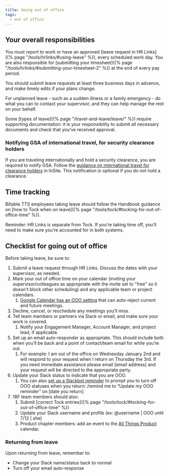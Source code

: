 ```yaml
---
title: Going out of office
tags: 
  - out of office
---
```

## Your overall responsibilities

You must report to work or have an approved [leave request in HR Links]({% page "/tools/hrlinks/#using-leave" %}), every scheduled work day. You are also responsible for [submitting your timesheet]({% page "/tools/hrlinks/#submitting-your-timesheet-2" %}) at the end of every pay period.

You should submit leave requests at least three business days in advance, and make timely edits if your plans change.

For unplanned leave \- such as a sudden illness or a family emergency \- do what you can to contact your supervisor, and they can help manage the rest on your behalf.

Some [types of leave]({% page "/travel-and-leave/leave/" %}) require supporting documentation: it is your responsibility to submit all necessary documents and check that you’ve received approval.

### Notifying GSA of international travel, for security clearance holders

If you are traveling internationally and hold a security clearance, you are required to notify GSA. Follow the [guidance on international travel for clearance holders](https://insite.gsa.gov/services-and-offices/staff-offices/office-of-mission-assurance/divisions-program-offices/personnel-security-division/foreign-travel-information-page) in InSite. This notification is optional if you do not hold a clearance.

## Time tracking

Billable TTS employees taking leave should follow the Handbook guidance on [how to Tock when on leave]({% page "/tools/tock/#tocking-for-out-of-office-time" %}).

Reminder: HR Links is separate from Tock. If you’re taking time off, you’ll need to make sure you’re accounted for in both systems.

## Checklist for going out of office

Before taking leave, be sure to:

1. Submit a leave request through HR Links. Discuss the dates with your supervisor, as needed.
2. Mark your out of office time on your calendar (inviting your supervisor/colleagues as appropriate with the invite set to "free" so it doesn't block other scheduling) and any applicable team or project calendars.
   1. [Google Calendar has an OOO setting](https://support.google.com/calendar/answer/7638168?hl=en\&co=GENIE.Platform%3DDesktop\&oco=0) that can auto-reject current and future meetings.
3. Decline, cancel, or reschedule any meetings you’ll miss.
4. Tell team members or partners via Slack or email, and make sure your work is covered.
   1. Notify your Engagement Manager, Account Manager, and project lead, if applicable.
5. Set up an email auto-responder as appropriate. This should include both when you’ll be back and a point of contact/team email for while you’re out.
   1. For example: I am out of the office on Wednesday January 2nd and will respond to your request when I return on Thursday the 3rd. If you need immediate assistance please email \[email address\] and your request will be directed to the appropriate party.
6. Update your Slack status to indicate that you are OOO.
   1. You can also [set up a Slackbot reminder](https://slack.com/help/articles/208423427-Set-a-reminder) to prompt you to turn off OOO statuses when you return: /remind me to “Update my OOO reminder” on \[date you return\]
7. 18F team members should also:
   1. Submit [correct Tock entries]({% page "/tools/tock/#tocking-for-out-of-office-time" %})
   2. Update your Slack username and profile (ex: @username | OOO until 7/12 | she)
   3. Product chapter members: add an event to the [All Things Product](https://calendar.google.com/calendar/embed?src=gsa.gov\_dkgkep8b6fj5ge1s2m0cn4srog%40group.calendar.google.com) calendar.

### Returning from leave

Upon returning from leave, remember to:

* Change your Slack name/status back to normal
* Turn off your email auto-response
